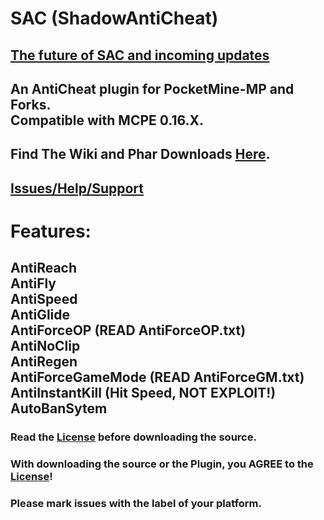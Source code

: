 # SAC (ShadowAntiCheat)

## [The future of SAC and incoming updates](https://github.com/DarkWav/ShadowAntiCheat/wiki/The-Future-of-SAC-and-3.1.0-Update!)

## An AntiCheat plugin for PocketMine-MP and Forks.<br>Compatible with MCPE 0.16.X.

## Find The Wiki and Phar Downloads [Here](https://github.com/DarkWav/ShadowAntiCheat/wiki).

## [Issues/Help/Support](https://github.com/DarkWav/ShadowAntiCheat/issues)

# Features:<br>
## AntiReach<br>AntiFly<br>AntiSpeed<br>AntiGlide<br>AntiForceOP (READ AntiForceOP.txt)<br>AntiNoClip<br>AntiRegen<br>AntiForceGameMode (READ AntiForceGM.txt)<br>AntiInstantKill (Hit Speed, NOT EXPLOIT!)<br>AutoBanSytem

### Read the [License](https://github.com/DarkWav/ShadowAntiCheat/blob/master/LICENSE.md) before downloading the source.
### With downloading the source or the Plugin, you AGREE to the [License](https://github.com/DarkWav/ShadowAntiCheat/blob/master/LICENSE.md)!
### Please mark issues with the label of your platform.
